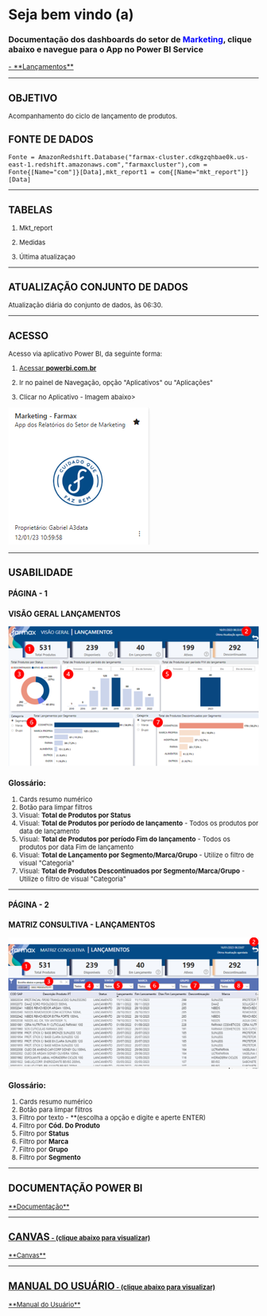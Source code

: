 # **Seja bem vindo (a)**
### Documentação dos dashboards do setor de <span style = "color: blue">Marketing</span>, clique abaixo e navegue para o App no Power BI Service

<a href="(https://app.powerbi.com/Redirect?action=OpenApp&appId=f194a00f-199a-47b8-bce1-59bcb5635cac&ctid=4019cfa9-aae5-4964-912e-b0e0bb606d37" target="_blank">
- **Lançamentos**</a>

---
<font size ="2">

## **OBJETIVO**
Acompanhamento do ciclo de lançamento de produtos. 

## **FONTE DE DADOS**

~~~
Fonte = AmazonRedshift.Database("farmax-cluster.cdkgzqhbae0k.us-east-1.redshift.amazonaws.com","farmaxcluster"),com = Fonte{[Name="com"]}[Data],mkt_report1 = com{[Name="mkt_report"]}[Data]
~~~

---
## **TABELAS**

1. Mkt_report

2. Medidas

3. Última atualizaçao 

---
## **ATUALIZAÇÃO CONJUNTO DE DADOS**
Atualização diária do conjunto de dados, às 06:30.

---
## **ACESSO**
Acesso via aplicativo Power BI, da seguinte forma:

<a href="https://app.powerbi.com/home" target="_blank">

1. Acessar **powerbi.com.br** </a>

2. Ir no painel de Navegação, opção "Aplicativos" ou "Aplicações"

3. Clicar no Aplicativo - Imagem abaixo>

![Imagem App Mkt](img_MKT/App_Mkt.png)

---
## **USABILIDADE**

### **PÁGINA - 1**

### **VISÃO GERAL LANÇAMENTOS**
![Imagem Visão Geral](img_MKT/Dash_Lancamentos.png)

### **Glossário:**

1. Cards resumo numérico
2. Botão para limpar filtros
3. Visual: **Total de Produtos por Status** 
4. Visual: **Total de Produtos por período de lançamento**  <font size ="2"> - Todos os produtos por data de lançamento </font>
5. Visual: **Total de Produtos por período Fim do lançamento**  <font size ="2"> - Todos os produtos por data Fim de lançamento </font>
6. Visual: **Total de Lançamento por Segmento/Marca/Grupo**  <font size ="2">- Utilize o filtro de visual "Categoria"</font>
7. Visual: **Total de Produtos Descontinuados por Segmento/Marca/Grupo**  <font size ="2">- Utilize o filtro de visual "Categoria"</font>
---
### **PÁGINA - 2**

### **MATRIZ CONSULTIVA - LANÇAMENTOS**

![Matriz](img_MKT/Dash_Lancamentos_Matriz.png)



### **Glossário:**

1. Cards resumo numérico
2. Botão para limpar filtros
3. Filtro por texto <font size ="2"> - **(escolha a opção e digite e aperte ENTER) </font>
4. Filtro por **Cód. Do Produto**
5. Filtro por **Status**
6. Filtro por **Marca**
7. Filtro por **Grupo**
7. Filtro por **Segmento**
---

## **DOCUMENTAÇÃO POWER BI**

<a href="/img_MKT/LISTA DE PRODUTOS.htm" target="_blank">
**Documentação**

---

## **CANVAS**<font size ="2"> - (clique abaixo para visualizar) </font>

<a href="/img_MKT/Canvas_Marketing.pdf" target="_blank">
**Canvas**

---
## **MANUAL DO USUÁRIO**<font size ="2"> - (clique abaixo para visualizar) </font>

<a href="/img_MKT/Manual_MKT.pdf" target="_blank">
**Manual do Usuário**</a>
</font>
